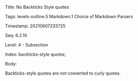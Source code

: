 Title:  No Backticks Style quotes

Tags:   levels-outline.5 Markdown.1 Choice of Markdown Parsers

Timestamp: 20210607233725

Seq:    6.2.10

Level:  4 - Subsection

Index:  backticks-style quotes; 

Body: 

Backticks-style quotes are *not* converted to curly quotes.

